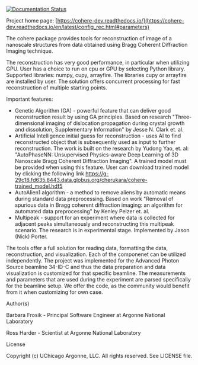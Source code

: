 [![Documentation Status](https://readthedocs.org/projects/cohere-dev/badge/?version=latest)](http://cohere-dev.readthedocs.io/en/latest/?badge=latest)

Project home page: [https://cohere-dev.readthedocs.io/](https://cohere-dev.readthedocs.io/en/latest/config_rec.html#parameters)

The cohere package provides tools for reconstruction of image of a nanoscale structures from data obtained using Bragg Coherent Diffraction Imaging technique.

The reconstruction has very good performance, in particular when utilizing GPU. User has a choice to run on cpu or GPU by selecting Python library. Supported libraries: numpy, cupy, arrayfire. The libraries cupy or arrayfire are installed by user. The solution offers concurrent processing for fast reconstruction of multiple starting points. 

Important features:
- Genetic Algorithm (GA) - powerful feature that can deliver good reconstruction result by using GA principles. Based on research "Three-dimensional imaging of dislocation propagation during crystal growth and dissolution, Supplementary Information" by Jesse N. Clark et. al.
- Artificial Intelligence initial guess for reconstruction - uses AI to find reconstructed object that is subsequently used as input to further reconstruction. The work is built on the research by Yudong Yao, et. al: "AutoPhaseNN: Unsupervised Physics-aware Deep Learning of 3D Nanoscale Bragg Coherent Diffraction Imaging". 
A trained model must be provided when using this feature. User can download trained model by clicking the following link
https://g-29c18.fd635.8443.data.globus.org/cherukara/cohere-trained_model.hdf5
- AutoAlien1 algorithm - a method to remove aliens by automatic means during standard data preprocessing. Based on work "Removal of spurious data in Bragg coherent diffraction imaging: an algorithm for automated data preprocessing" by Kenley Pelzer et. al.
- Multipeak - support for an experiment where data is collected for adjacent peaks simultaneously and reconstructing this multipeak scenario. The research is in experimental stage. Implemented by Jason (Nick) Porter.

The tools offer a full solution for reading data, formatting the data, reconstruction, and visualization. Each of the componenet can be utilized independently. The project was implemented for the Advanced Photon Source beamline 34-ID-C and thus the data preparation and data visualization is customized for that specific beamline. The measurements and parameters that are used during the experiment are parsed specifically for the beamline setup. We offer the code, as the community would benefit from it when customizing for own case.

Author(s)

Barbara Frosik - Principal Software Engineer at Argonne National Laboratory

Ross Harder - Scientist at Argonne National Laboratory

License

Copyright (c) UChicago Argonne, LLC. All rights reserved. See LICENSE file.

